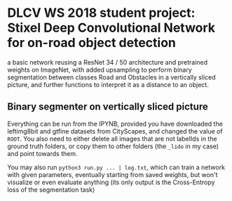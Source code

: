 # DLCV WS 2018 student project: Stixel Deep Convolutional Network for on-road object detection

a basic network reusing a ResNet 34 / 50 architecture and pretrained weights on ImageNet, with added upsampling to perform binary segmentation between classes Road and Obstacles in a vertically sliced picture, and further functions to interpret it as a distance to an object.

## Binary segmenter on vertically sliced picture

Everything can be run from the IPYNB, provided you have downloaded the leftimg8bit and gtfine datasets from CityScapes, and changed the value of ```ROOT```. You also need to either delete all images that are not labelIds in the ground truth folders, or copy them to other folders (the ```_lido``` in my case) and point towards them.

You may also run ```python3 run.py ... | log.txt```, which can train a network with given parameters, eventually starting from saved weights, but won't visualize or even evaluate anything (its only output is the Cross-Entropy loss of the segmentation task)
